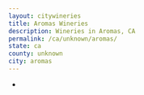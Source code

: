 ```yaml
---
layout: citywineries
title: Aromas Wineries
description: Wineries in Aromas, CA
permalink: /ca/unknown/aromas/
state: ca
county: unknown
city: aromas
---
```

-
